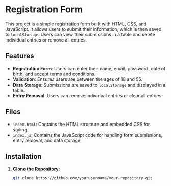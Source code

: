 # Registration Form

This project is a simple registration form built with HTML, CSS, and JavaScript. It allows users to submit their information, which is then saved to `localStorage`. Users can view their submissions in a table and delete individual entries or remove all entries.

## Features

- **Registration Form**: Users can enter their name, email, password, date of birth, and accept terms and conditions.
- **Validation**: Ensures users are between the ages of 18 and 55.
- **Data Storage**: Submissions are saved to `localStorage` and displayed in a table.
- **Entry Removal**: Users can remove individual entries or clear all entries.

## Files

- `index.html`: Contains the HTML structure and embedded CSS for styling.
- `index.js`: Contains the JavaScript code for handling form submissions, entry removal, and data storage.

## Installation

1. **Clone the Repository**:
   ```sh
   git clone https://github.com/yourusername/your-repository.git
